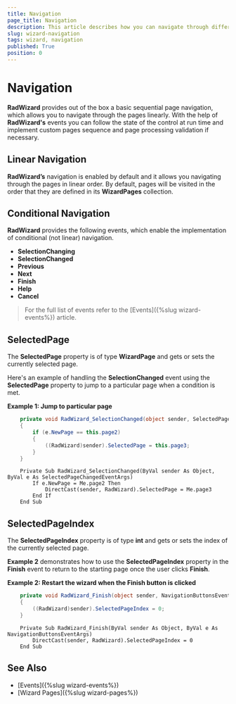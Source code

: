 ```yaml
---
title: Navigation
page_title: Navigation
description: This article describes how you can navigate through different pages of RadWizard control.
slug: wizard-navigation
tags: wizard, navigation
published: True
position: 0
---
```


# Navigation

__RadWizard__ provides out of the box a basic sequential page navigation, which allows you to navigate through the pages linearly. With the help of __RadWizard's__ events you can follow the state of the control at run time and implement custom pages sequence and page processing validation if necessary.

## Linear Navigation 

__RadWizard’s__ navigation is enabled by default and it allows you navigating through the pages in linear order. By default, pages will be visited in the order that they are defined in its __WizardPages__ collection.	

## Conditional Navigation

__RadWizard__ provides the following events, which enable the implementation of conditional (not linear) navigation.

* __SelectionChanging__
* __SelectionChanged__
* __Previous__
* __Next__
* __Finish__
* __Help__
* __Cancel__

>For the full list of events refer to the [Events]({%slug wizard-events%}) article.

## SelectedPage

The __SelectedPage__ property is of type __WizardPage__ and gets or sets the currently selected page.

Here's an example of handling the **SelectionChanged** event using the __SelectedPage__ property to jump to a particular page when a condition is met.

__Example 1: Jump to particular page__

```C#
    private void RadWizard_SelectionChanged(object sender, SelectedPageChangedEventArgs e)
    {
        if (e.NewPage == this.page2)
        {
            ((RadWizard)sender).SelectedPage = this.page3;
        }
    }
```
```VB.NET
	Private Sub RadWizard_SelectionChanged(ByVal sender As Object, ByVal e As SelectedPageChangedEventArgs)
		If e.NewPage = Me.page2 Then
			DirectCast(sender, RadWizard).SelectedPage = Me.page3
		End If
	End Sub
```

## SelectedPageIndex
The __SelectedPageIndex__ property is of type __int__ and gets or sets the index of the currently selected page.

**Example 2** demonstrates how to use the __SelectedPageIndex__ property in the **Finish** event to return to the starting page once the user clicks **Finish**.

__Example 2: Restart the wizard when the Finish button is clicked__

```C#
    private void RadWizard_Finish(object sender, NavigationButtonsEventArgs e)
    {
        ((RadWizard)sender).SelectedPageIndex = 0;
    }
```
```VB.NET
	Private Sub RadWizard_Finish(ByVal sender As Object, ByVal e As NavigationButtonsEventArgs)
		DirectCast(sender, RadWizard).SelectedPageIndex = 0
	End Sub
```

## See Also

* [Events]({%slug wizard-events%})
* [Wizard Pages]({%slug wizard-pages%})